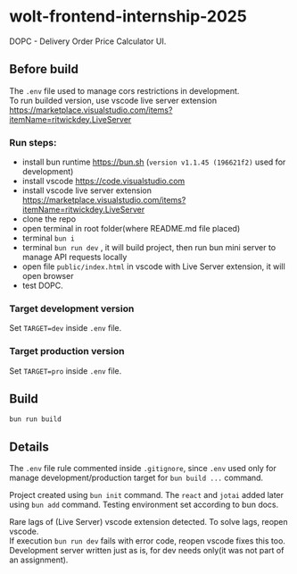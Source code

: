 # wolt-frontend-internship-2025  
DOPC - Delivery Order Price Calculator UI.  

## Before build  
The `.env` file used to manage cors restrictions in development.  
To run builded version, use vscode live server extension
https://marketplace.visualstudio.com/items?itemName=ritwickdey.LiveServer

### Run steps:
- install bun runtime https://bun.sh (`version v1.1.45 (196621f2)` used for development)  
- install vscode https://code.visualstudio.com  
- install vscode live server extension https://marketplace.visualstudio.com/items?itemName=ritwickdey.LiveServer  
- clone the repo  
- open terminal in root folder(where README.md file placed)  
- terminal `bun i`  
- terminal `bun run dev` , it will build project, then run bun mini server to manage API requests locally  
- open file `public/index.html` in vscode with Live Server extension, it will open browser  
- test DOPC.  

### Target development version  
Set `TARGET=dev` inside `.env` file.  

### Target production version  
Set `TARGET=pro` inside `.env` file.  

## Build  
`bun run build`  

## Details  
The `.env` file rule commented inside `.gitignore`, since `.env` used only for manage development/production target for `bun build ...` command.  

Project created using `bun init` command. The `react` and `jotai` added later using `bun add` command. Testing environment set according to bun docs.  

Rare lags of (Live Server) vscode extension detected. To solve lags, reopen vscode.  
If execution `bun run dev` fails with error code, reopen vscode fixes this too. Development server written just as is, for dev needs only(it was not part of an assignment).  
